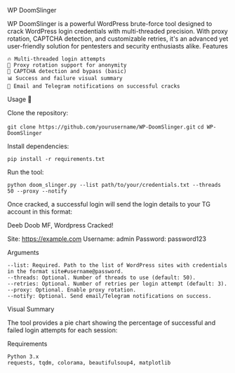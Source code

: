 WP DoomSlinger

WP DoomSlinger is a powerful WordPress brute-force tool designed to crack WordPress login credentials with multi-threaded precision. With proxy rotation, CAPTCHA detection, and customizable retries, it's an advanced yet user-friendly solution for pentesters and security enthusiasts alike.
Features

    🔥 Multi-threaded login attempts
    🔐 Proxy rotation support for anonymity
    🧩 CAPTCHA detection and bypass (basic)
    📊 Success and failure visual summary
    📩 Email and Telegram notifications on successful cracks

Usage 🚀

Clone the repository: 


```git clone https://github.com/yourusername/WP-DoomSlinger.git```
```cd WP-DoomSlinger```

Install dependencies:

```pip install -r requirements.txt```

Run the tool:

    python doom_slinger.py --list path/to/your/credentials.txt --threads 50 --proxy --notify

Once cracked, a successful login will send the login details to your TG account in this format:


Deeb Doob MF, Wordpress Cracked!

Site: https://example.com
Username: admin
Password: password123

Arguments 

    --list: Required. Path to the list of WordPress sites with credentials in the format site#username@password.
    --threads: Optional. Number of threads to use (default: 50).
    --retries: Optional. Number of retries per login attempt (default: 3).
    --proxy: Optional. Enable proxy rotation.
    --notify: Optional. Send email/Telegram notifications on success.

Visual Summary 

The tool provides a pie chart showing the percentage of successful and failed login attempts for each session:

Requirements

    Python 3.x
    requests, tqdm, colorama, beautifulsoup4, matplotlib
